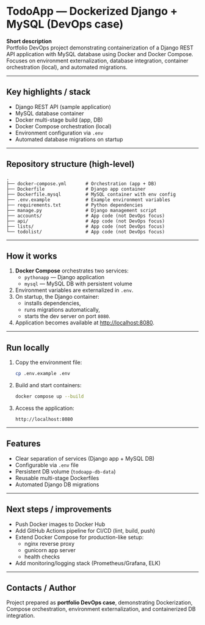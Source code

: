 # TodoApp — Dockerized Django + MySQL (DevOps case)

**Short description**  
Portfolio DevOps project demonstrating containerization of a Django REST API application with MySQL database using Docker and Docker Compose. Focuses on environment externalization, database integration, container orchestration (local), and automated migrations.

---

## Key highlights / stack
- Django REST API (sample application)  
- MySQL database container  
- Docker multi-stage build (app, DB)  
- Docker Compose orchestration (local)  
- Environment configuration via `.env`  
- Automated database migrations on startup  

---

## Repository structure (high-level)
```
.
├── docker-compose.yml       # Orchestration (app + DB)
├── Dockerfile               # Django app container
├── Dockerfile.mysql         # MySQL container with env config
├── .env.example             # Example environment variables
├── requirements.txt         # Python dependencies
├── manage.py                # Django management script
├── accounts/                # App code (not DevOps focus)
├── api/                     # App code (not DevOps focus)
├── lists/                   # App code (not DevOps focus)
└── todolist/                # App code (not DevOps focus)
```

---

## How it works
1. **Docker Compose** orchestrates two services:
   - `pythonapp` — Django application  
   - `mysql` — MySQL DB with persistent volume  
2. Environment variables are externalized in `.env`.  
3. On startup, the Django container:
   - installs dependencies,  
   - runs migrations automatically,  
   - starts the dev server on port `8080`.  
4. Application becomes available at [http://localhost:8080](http://localhost:8080).  

---

## Run locally

1. Copy the environment file:
   ```bash
   cp .env.example .env
   ```

2. Build and start containers:
   ```bash
   docker compose up --build
   ```

3. Access the application:
   ```
   http://localhost:8080
   ```

---

## Features
- Clear separation of services (Django app + MySQL DB)  
- Configurable via `.env` file  
- Persistent DB volume (`todoapp-db-data`)  
- Reusable multi-stage Dockerfiles  
- Automated Django DB migrations  

---

## Next steps / improvements
- Push Docker images to Docker Hub  
- Add GitHub Actions pipeline for CI/CD (lint, build, push)  
- Extend Docker Compose for production-like setup:
  - nginx reverse proxy  
  - gunicorn app server  
  - health checks  
- Add monitoring/logging stack (Prometheus/Grafana, ELK)  

---

## Contacts / Author
Project prepared as **portfolio DevOps case**, demonstrating Dockerization, Compose orchestration, environment externalization, and containerized DB integration.

